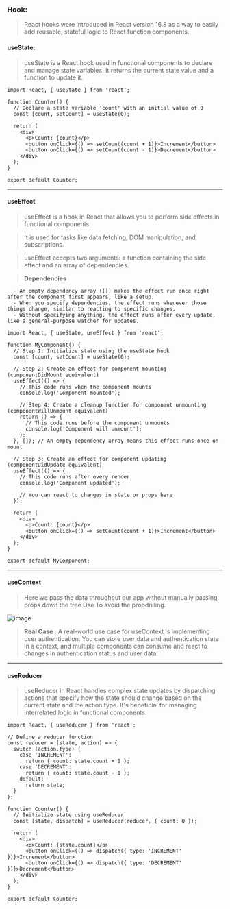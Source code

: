 ### Hook:
> React hooks were introduced in React version 16.8 as a way to easily add reusable, stateful logic to React function components.

#### useState:
>  useState is a React hook used in functional components to declare and manage state variables. It returns the current state value and a function to update it.
```
import React, { useState } from 'react';

function Counter() {
  // Declare a state variable 'count' with an initial value of 0
  const [count, setCount] = useState(0);

  return (
    <div>
      <p>Count: {count}</p>
      <button onClick={() => setCount(count + 1)}>Increment</button>
      <button onClick={() => setCount(count - 1)}>Decrement</button>
    </div>
  );
}

export default Counter;
```
----
#### useEffect
> useEffect is a hook in React that allows you to perform side effects in functional components.

> It is used for tasks like data fetching, DOM manipulation, and subscriptions.

> useEffect accepts two arguments: a function containing the side effect and an array of dependencies.

> **Dependencies**
```
  - An empty dependency array ([]) makes the effect run once right after the component first appears, like a setup.
  - When you specify dependencies, the effect runs whenever those things change, similar to reacting to specific changes.
  - Without specifying anything, the effect runs after every update, like a general-purpose watcher for updates.
```
```
import React, { useState, useEffect } from 'react';

function MyComponent() {
  // Step 1: Initialize state using the useState hook
  const [count, setCount] = useState(0);

  // Step 2: Create an effect for component mounting (componentDidMount equivalent)
  useEffect(() => {
    // This code runs when the component mounts
    console.log('Component mounted');
    
    // Step 4: Create a cleanup function for component unmounting (componentWillUnmount equivalent)
    return () => {
      // This code runs before the component unmounts
      console.log('Component will unmount');
    };
  }, []); // An empty dependency array means this effect runs once on mount

  // Step 3: Create an effect for component updating (componentDidUpdate equivalent)
  useEffect(() => {
    // This code runs after every render
    console.log('Component updated');
    
    // You can react to changes in state or props here
  });

  return (
    <div>
      <p>Count: {count}</p>
      <button onClick={() => setCount(count + 1)}>Increment</button>
    </div>
  );
}

export default MyComponent;

```
----

#### useContext
> Here we pass the data throughout our app without manually passing props down the tree
> Use To avoid the propdrilling.

![image](https://github.com/Dhanarajb/ReactJS/assets/88299676/af642e03-2df5-4b65-9aa9-8ffcfa03a919)

> **Real Case** : A real-world use case for useContext is implementing user authentication. You can store user data and authentication state in a context, and multiple components can consume and react to changes in authentication status and user data.
----
#### useReducer
> useReducer in React handles complex state updates by dispatching actions that specify how the state should change based on the current state and the action type. It's beneficial for managing interrelated logic in functional components.
```
import React, { useReducer } from 'react';

// Define a reducer function
const reducer = (state, action) => {
  switch (action.type) {
    case 'INCREMENT':
      return { count: state.count + 1 };
    case 'DECREMENT':
      return { count: state.count - 1 };
    default:
      return state;
  }
};

function Counter() {
  // Initialize state using useReducer
  const [state, dispatch] = useReducer(reducer, { count: 0 });

  return (
    <div>
      <p>Count: {state.count}</p>
      <button onClick={() => dispatch({ type: 'INCREMENT' })}>Increment</button>
      <button onClick={() => dispatch({ type: 'DECREMENT' })}>Decrement</button>
    </div>
  );
}

export default Counter;
```
